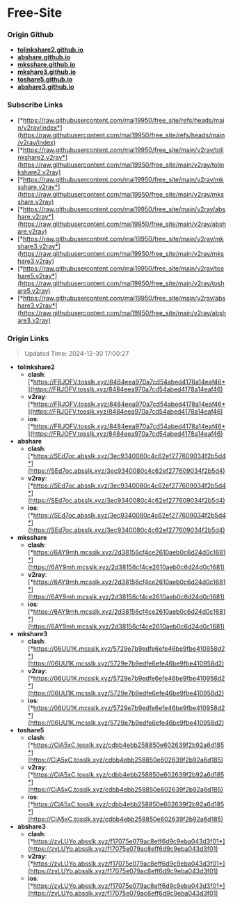 # Free-Site

### Origin Github

- [**tolinkshare2.github.io**](https://github.com/tolinkshare2/tolinkshare2.github.io)
- [**abshare.github.io**](https://github.com/abshare/abshare.github.io)
- [**mksshare.github.io**](https://github.com/mksshare/mksshare.github.io)
- [**mkshare3.github.io**](https://github.com/mkshare3/mkshare3.github.io)
- [**toshare5.github.io**](https://github.com/toshare5/toshare5.github.io)
- [**abshare3.github.io**](https://github.com/abshare3/abshare3.github.io)

### Subscribe Links

- [*https://raw.githubusercontent.com/mai19950/free_site/refs/heads/main/v2ray/index*](https://raw.githubusercontent.com/mai19950/free_site/refs/heads/main/v2ray/index)
- [*https://raw.githubusercontent.com/mai19950/free_site/main/v2ray/tolinkshare2.v2ray*](https://raw.githubusercontent.com/mai19950/free_site/main/v2ray/tolinkshare2.v2ray)
- [*https://raw.githubusercontent.com/mai19950/free_site/main/v2ray/mksshare.v2ray*](https://raw.githubusercontent.com/mai19950/free_site/main/v2ray/mksshare.v2ray)
- [*https://raw.githubusercontent.com/mai19950/free_site/main/v2ray/abshare.v2ray*](https://raw.githubusercontent.com/mai19950/free_site/main/v2ray/abshare.v2ray)
- [*https://raw.githubusercontent.com/mai19950/free_site/main/v2ray/mkshare3.v2ray*](https://raw.githubusercontent.com/mai19950/free_site/main/v2ray/mkshare3.v2ray)
- [*https://raw.githubusercontent.com/mai19950/free_site/main/v2ray/toshare5.v2ray*](https://raw.githubusercontent.com/mai19950/free_site/main/v2ray/toshare5.v2ray)
- [*https://raw.githubusercontent.com/mai19950/free_site/main/v2ray/abshare3.v2ray*](https://raw.githubusercontent.com/mai19950/free_site/main/v2ray/abshare3.v2ray)

### Origin Links

> Updated Time: 2024-12-30 17:00:27

- **tolinkshare2**
  - **clash**: [*https://FRJOFV.tosslk.xyz/8484eea970a7cd54abed4178a14eaf46*](https://FRJOFV.tosslk.xyz/8484eea970a7cd54abed4178a14eaf46)
  - **v2ray**: [*https://FRJOFV.tosslk.xyz/8484eea970a7cd54abed4178a14eaf46*](https://FRJOFV.tosslk.xyz/8484eea970a7cd54abed4178a14eaf46)
  - **ios**: [*https://FRJOFV.tosslk.xyz/8484eea970a7cd54abed4178a14eaf46*](https://FRJOFV.tosslk.xyz/8484eea970a7cd54abed4178a14eaf46)
- **abshare**
  - **clash**: [*https://SEd7oc.absslk.xyz/3ec9340080c4c62ef277609034f2b5d4*](https://SEd7oc.absslk.xyz/3ec9340080c4c62ef277609034f2b5d4)
  - **v2ray**: [*https://SEd7oc.absslk.xyz/3ec9340080c4c62ef277609034f2b5d4*](https://SEd7oc.absslk.xyz/3ec9340080c4c62ef277609034f2b5d4)
  - **ios**: [*https://SEd7oc.absslk.xyz/3ec9340080c4c62ef277609034f2b5d4*](https://SEd7oc.absslk.xyz/3ec9340080c4c62ef277609034f2b5d4)
- **mksshare**
  - **clash**: [*https://6AY9mh.mcsslk.xyz/2d38156cf4ce2610aeb0c6d24d0c1681*](https://6AY9mh.mcsslk.xyz/2d38156cf4ce2610aeb0c6d24d0c1681)
  - **v2ray**: [*https://6AY9mh.mcsslk.xyz/2d38156cf4ce2610aeb0c6d24d0c1681*](https://6AY9mh.mcsslk.xyz/2d38156cf4ce2610aeb0c6d24d0c1681)
  - **ios**: [*https://6AY9mh.mcsslk.xyz/2d38156cf4ce2610aeb0c6d24d0c1681*](https://6AY9mh.mcsslk.xyz/2d38156cf4ce2610aeb0c6d24d0c1681)
- **mkshare3**
  - **clash**: [*https://06UU1K.mcsslk.xyz/5729e7b9edfe6efe46be9fbe410958d2*](https://06UU1K.mcsslk.xyz/5729e7b9edfe6efe46be9fbe410958d2)
  - **v2ray**: [*https://06UU1K.mcsslk.xyz/5729e7b9edfe6efe46be9fbe410958d2*](https://06UU1K.mcsslk.xyz/5729e7b9edfe6efe46be9fbe410958d2)
  - **ios**: [*https://06UU1K.mcsslk.xyz/5729e7b9edfe6efe46be9fbe410958d2*](https://06UU1K.mcsslk.xyz/5729e7b9edfe6efe46be9fbe410958d2)
- **toshare5**
  - **clash**: [*https://CiA5xC.tosslk.xyz/cdbb4ebb258850e602639f2b92a6d185*](https://CiA5xC.tosslk.xyz/cdbb4ebb258850e602639f2b92a6d185)
  - **v2ray**: [*https://CiA5xC.tosslk.xyz/cdbb4ebb258850e602639f2b92a6d185*](https://CiA5xC.tosslk.xyz/cdbb4ebb258850e602639f2b92a6d185)
  - **ios**: [*https://CiA5xC.tosslk.xyz/cdbb4ebb258850e602639f2b92a6d185*](https://CiA5xC.tosslk.xyz/cdbb4ebb258850e602639f2b92a6d185)
- **abshare3**
  - **clash**: [*https://zvLUYo.absslk.xyz/f17075e079ac8eff6d9c9eba043d3f01*](https://zvLUYo.absslk.xyz/f17075e079ac8eff6d9c9eba043d3f01)
  - **v2ray**: [*https://zvLUYo.absslk.xyz/f17075e079ac8eff6d9c9eba043d3f01*](https://zvLUYo.absslk.xyz/f17075e079ac8eff6d9c9eba043d3f01)
  - **ios**: [*https://zvLUYo.absslk.xyz/f17075e079ac8eff6d9c9eba043d3f01*](https://zvLUYo.absslk.xyz/f17075e079ac8eff6d9c9eba043d3f01)

